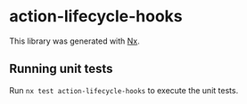 # action-lifecycle-hooks

This library was generated with [Nx](https://nx.dev).

## Running unit tests

Run `nx test action-lifecycle-hooks` to execute the unit tests.

